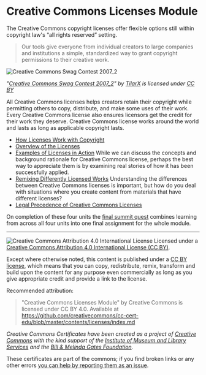 # Creative Commons Licenses Module

The Creative Commons copyright licenses offer flexible options still within copyright law's “all rights reserved” setting.

> Our tools give everyone from individual creators to large companies and institutions a simple, standardized way to grant copyright permissions to their creative work.

![Creative Commons Swag Contest 2007_2](https://github.com/creativecommons/cc-cert-core/blob/master/images/licenses/cc-shirt.jpg "Creative Commons Swag Contest 2007_2")

*"[Creative Commons Swag Contest 2007_2](https://flickr.com/photos/tylerstefanich/2117607887 "Creative Commons Swag Contest 2007_2")" by [TilarX](https://flickr.com/people/tylerstefanich) is licensed under [CC BY](https://creativecommons.org/licenses/by/2.0/)*

All Creative Commons licenses helps creators retain their copyright while permitting others to copy, distribute, and make some uses of their work. Every Creative Commons license also ensures licensors get the credit for their work they deserve. Creative Commons license works around the world and lasts as long as applicable copyright lasts.

* [How Licenses Work with Copyright](licenses/with-copyright.md) 
* [Overview of the Licenses](licenses/overview.md)
* [Examples of Licenses in Action](licenses/examples.md) While we can discuss the concepts and background rationale for Creative Commons license, perhaps the best way to appreciate them is by examining real stories of how it has been successfully applied.
* [Remixing Differently Licensed Works](licenses/remixed.md) Understanding the differences between Creative Commons licenses is important, but how do you deal with situations where you create content from materials that have different licenses?
* [Legal Precedence of Creative Commons Licenses](licenses/legal-precedence.md)

On completion of these four units the [final summit quest](licenses/summit-quest.md) combines learning from across all four units into one final assignment for the whole module.

----

![Creative Commons Attribution 4.0 International License](https://github.com/creativecommons/cc-cert-core/blob/master/images/cc-by-88x31.png "CC BY")
Licensed under a [Creative Commons Attribution 4.0 International License (CC BY)](https://creativecommons.org/licenses/by/4.0/).

Except where otherwise noted, this content is published under a [CC BY license](https://creativecommons.org/licenses/by/4.0/), which means that you can copy, redistribute, remix, transform and build upon the content for any purpose even commercially as long as you give appropriate credit and provide a link to the license.

Recommended attribution: 

> "Creative Commons Licenses Module" by Creative Commons is licensed under CC BY 4.0. Available at    
> https://github.com/creativecommons/cc-cert-edu/blob/master/contents/licenses/index.md


*Creative Commons Certificates have been created as a project of [Creative Commons](http://creativecommons.org/) with the kind support of the [Institute of Museum and Library Services](https://www.imls.gov/) and the [Bill &amp; Melinda Gates Foundation](http://www.gatesfoundation.org/).*

These certificates are part of the commons; if you find broken links or any other errors  [you can help by reporting them as an issue](https://github.com/creativecommons/cc-cert-edu/issues).



